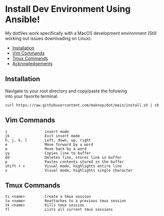 # Install Dev Environment Using Ansible!

My dotfiles work specifically with a MacOS  development environment
(Still working out issues downloading on Linux).

- [Installation](https://github.com/maknop/ansible-dot#installation)
- [Vim Commands](https://github.com/maknop/ansible-dot#vim-commands)
- [Tmux Commands](https://github.com/maknop/ansible-dot#tmux-commands)
- [Acknowledgements](https://github.com/maknop/ansible-dot#acknowledgements)

## Installation
Navigate to your root directory and copy/paste the following  
into your favorite terminal.
```
curl https://raw.githubusercontent.com/maknop/dot/main/install.sh | sh
```

## Vim Commands
```
i                 insert mode
jk                Exit insert mode
h, j, k, l        Left, down, up, right
e                 Move forward by a word
w                 Move back by a word
yy                Copies line to buffer
dd                Deletes line, stores line in buffer
p                 Pastes contents stored in the buffer
shift + v         Visual mode, highlights entire line
v                 Visual mode, highlights single character
```

## Tmux Commands
```
ts <name>         Create a tmux session
ta <name>         Reattaches to a previous tmux session
tk <name>         Kills tmux session
tl                Lists all current tmux sessions
```
